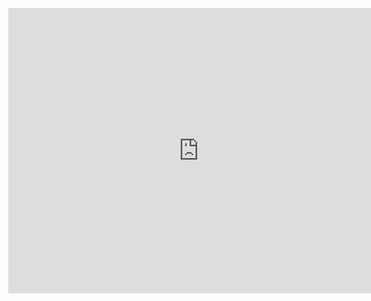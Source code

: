<iframe width="768" height="576" src="https://maphub.net/embed/138381?legend=1&panel=1&panel_closed=1" frameborder="0"></iframe>